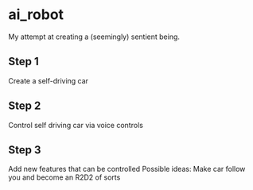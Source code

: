 # ai_robot
My attempt at creating a (seemingly) sentient being. 

## Step 1
Create a self-driving car

## Step 2
Control self driving car via voice controls

## Step 3
Add new features that can be controlled
Possible ideas:
  Make car follow you and become an R2D2 of sorts
  
